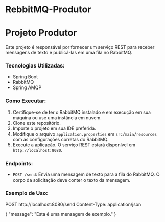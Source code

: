 # RebbitMQ-Produtor
# Projeto Produtor

Este projeto é responsável por fornecer um serviço REST para receber mensagens de texto e publicá-las em uma fila no RabbitMQ.

### Tecnologias Utilizadas:
- Spring Boot
- RabbitMQ
- Spring AMQP

### Como Executar:
1. Certifique-se de ter o RabbitMQ instalado e em execução em sua máquina ou use uma instância em nuvem.
2. Clone este repositório.
3. Importe o projeto em sua IDE preferida.
4. Modifique o arquivo `application.properties` em `src/main/resources` com as configurações corretas do RabbitMQ.
5. Execute a aplicação. O serviço REST estará disponível em `http://localhost:8080`.

### Endpoints:
- `POST /send`: Envia uma mensagem de texto para a fila do RabbitMQ. O corpo da solicitação deve conter o texto da mensagem.

### Exemplo de Uso:
POST http://localhost:8080/send
Content-Type: application/json

{
"message": "Esta é uma mensagem de exemplo."
}